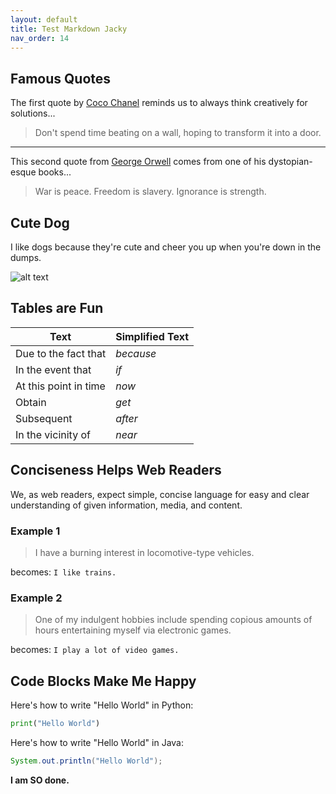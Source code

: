 ```yaml
---
layout: default
title: Test Markdown Jacky
nav_order: 14
---
```


## Famous Quotes
The first quote by [Coco Chanel](https://www.brainyquote.com/quotes/coco_chanel_119269?src=t_time) reminds us to always think creatively for solutions...

> Don't spend time beating on a wall, hoping to transform it into a door.

---
This second quote from [George Orwell](https://www.brainyquote.com/quotes/george_orwell_141783?src=t_war) comes from one of his dystopian-esque books...

> War is peace. Freedom is slavery. Ignorance is strength.

## Cute Dog
I like dogs because they're cute and cheer you up when you're down in the dumps.

![alt text](https://cdn.akc.org/content/article-body-image/yorkiesmalldogs.jpg "A cute yorkie out on a field of grass")

## Tables are Fun

|Text|Simplified Text|
| ---|---|
|Due to the fact that|*because*|
|In the event that|*if*|
|At this point in time|*now*|
|Obtain|*get*|
|Subsequent|*after*|
|In the vicinity of|*near*|

## Conciseness Helps Web Readers
We, as web readers, expect simple, concise language for easy and clear understanding of given information, media, and content.

### Example 1
> I have a burning interest in locomotive-type vehicles.

becomes:
`I like trains.`

### Example 2
> One of my indulgent hobbies include spending copious amounts of hours entertaining myself via electronic games.

becomes:
`I play a lot of video games.`

## Code Blocks Make Me Happy
Here's how to write "Hello World" in Python:

```py
print("Hello World")
```

Here's how to write "Hello World" in Java:
```java
System.out.println("Hello World");
```

**I am SO done.**


